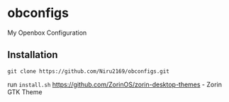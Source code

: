 # obconfigs
My Openbox Configuration

## Installation
```
git clone https://github.com/Niru2169/obconfigs.git
```
run `install.sh`
https://github.com/ZorinOS/zorin-desktop-themes - Zorin GTK Theme
